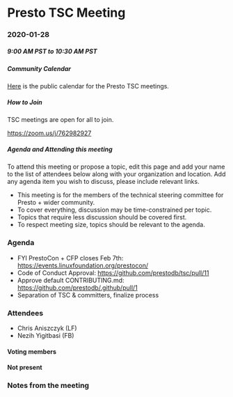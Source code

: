 # Presto TSC Meeting

### 2020-01-28
##### 9:00 AM PST to 10:30 AM PST

##### Community Calendar
[Here](https://calendar.google.com/calendar/embed?src=linuxfoundation.org_vrjlva5b0u73ps75fvnv5sasi4%40group.calendar.google.com&ctz=America%2FChicago) is the public calendar for the Presto TSC meetings.

##### How to Join
TSC meetings are open for all to join.

https://zoom.us/j/762982927

##### Agenda and Attending this meeting

To attend this meeting or propose a topic, edit this page and add your name to the list of attendees below along with your organization and location. Add any agenda item you wish to discuss, please include relevant links.

* This meeting is for the members of the technical steering committee for Presto + wider community.
* To cover everything, discussion may be time-constrained per topic.
* Topics that require less discussion should be covered first.
* To respect meeting size, topics should be relevant to the agenda.

### Agenda
- FYI PrestoCon + CFP closes Feb 7th: https://events.linuxfoundation.org/prestocon/
- Code of Conduct Approval: https://github.com/prestodb/tsc/pull/11
- Approve default CONTRIBUTING.md: https://github.com/prestodb/.github/pull/1
- Separation of TSC & committers, finalize process

### Attendees
* Chris Aniszczyk (LF)
* Nezih Yigitbasi (FB)

#### Voting members

#### Not present

### Notes from the meeting
